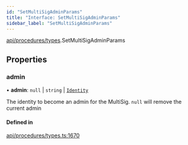 ```yaml
---
id: "SetMultiSigAdminParams"
title: "Interface: SetMultiSigAdminParams"
sidebar_label: "SetMultiSigAdminParams"
---
```


[api/procedures/types](../../../../../modules/API/Procedures/Types/Types.md).SetMultiSigAdminParams

## Properties

### admin

• **admin**: ``null`` \| `string` \| [`Identity`](../../../../../classes/API/Entities/Identity/Identity.md)

The identity to become an admin for the MultiSig. `null` will remove the current admin

#### Defined in

[api/procedures/types.ts:1670](https://github.com/PolymeshAssociation/polymesh-sdk/blob/fbf6882d0/src/api/procedures/types.ts#L1670)
